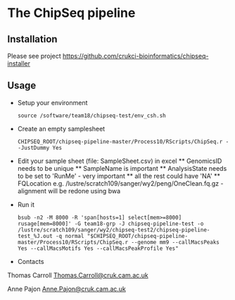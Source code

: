 The ChipSeq pipeline
====================

Installation
------------

Please see project https://github.com/crukci-bioinformatics/chipseq-installer

Usage
-----

* Setup your environment

    ```    
    source /software/team18/chipseq-test/env_csh.sh
    ```
    
* Create an empty samplesheet
    
    ```
    CHIPSEQ_ROOT/chipseq-pipeline-master/Process10/RScripts/ChipSeq.r --JustDummy Yes 
    ```

* Edit your sample sheet (file: SampleSheet.csv) in excel
** GenomicsID needs to be unique
** SampleName is important
** AnalysisState needs to be set to 'RunMe' - very important
** all the rest could have 'NA'
** FQLocation e.g. /lustre/scratch109/sanger/wy2/peng/OneClean.fq.gz - alignment will be redone using bwa

* Run it

    ```
    bsub -n2 -M 8000 -R 'span[hosts=1] select[mem>=8000] rusage[mem=8000]' -G team18-grp -J chipseq-pipeline-test -o /lustre/scratch109/sanger/wy2/chipseq-test2/chipseq-pipeline-test_%J.out -q normal "$CHIPSEQ_ROOT/chipseq-pipeline-master/Process10/RScripts/ChipSeq.r --genome mm9 --callMacsPeaks Yes --callMacsMotifs Yes --callMacsPeakProfile Yes"
    ```

* Contacts

Thomas Carroll <Thomas.Carroll@cruk.cam.ac.uk>

Anne Pajon <Anne.Pajon@cruk.cam.ac.uk>

